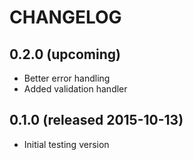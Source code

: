 # CHANGELOG

## 0.2.0 (upcoming)

- Better error handling
- Added validation handler

## 0.1.0 (released 2015-10-13)

- Initial testing version
